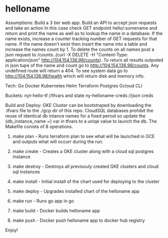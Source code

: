 # helloname

Assumptions: 
Build a 3 tier web app. Build an API to accept json requests and take an action
In this case check GET endpoint hello/:somename and return and print the name as well as to lookup the name in a database. If the name exists, increase a counter tracking number of GET requests for that name. If the name doesn't exist then insert the name into a table and increase the names count by 1. To delete the counts on all names post a json request to /counts..(curl -X DELETE -H "Content-Type: application/json" http://104.154.136.98/counts). To return all results outputed in json tupe of the name and count go to http://104.154.136.98/counts. Any undefined route will return a 404. 
To see system data go to http://104.154.136.98/health which will return disk and memory info.

Tech:
Go
Docker
Kubernetes
Helm
Terraform
Postgres
Gcloud CLI

Buckets:
nyt-hello-tf //tfvars and state
ny-helloname-creds //json creds


Build and Deploy:
GKE Cluster can be bootstraped by downloading the .tfvars file to the ./gcp dir of this repo. CloudSQL databases prohibit the reuse of identical db intance names for a fixed period so update the {db_instance_name =} var in tfvars to a uniqe value to launch the db. The Makefile conists of 8 operations. 

1. make plan - Runs terraform plan to see what will be launched in GCE and outputs what will occurr during the run.

2. make create - Creates a GKE cluster along with a cloud sql postgres instance

3. make destroy - Destroys all previsouly created GKE clusters and cloud sql instances

4. make install - Initial install of the chart used for deploying to the cluster

5. make deploy - Upgrades installed chart of the helloname app

6. make run - Runs go app in go

7. make build - Docker builds helloname app

8. make push - Docker push helloname app to docker hub registry 

Enjoy!
